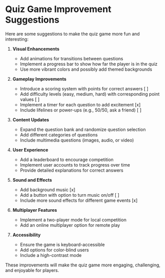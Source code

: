 # Quiz Game Improvement Suggestions

Here are some suggestions to make the quiz game more fun and interesting:

1. **Visual Enhancements**
   - Add animations for transitions between questions
   - Implement a progress bar to show how far the player is in the quiz
   - Use more vibrant colors and possibly add themed backgrounds

2. **Gameplay Improvements**
   - Introduce a scoring system with points for correct answers [ ]
   - Add difficulty levels (easy, medium, hard) with corresponding point values [ ]
   - Implement a timer for each question to add excitement [x]
   - Include lifelines or power-ups (e.g., 50/50, ask a friend) [ ]

3. **Content Updates**
   - Expand the question bank and randomize question selection
   - Add different categories of questions
   - Include multimedia questions (images, audio, or video)

4. **User Experience**
   - Add a leaderboard to encourage competition
   - Implement user accounts to track progress over time
   - Provide detailed explanations for correct answers

5. **Sound and Effects**
   - Add background music [x]
   - Add a button with option to turn music on/off [ ]
   - Include more sound effects for different game events [x]

6. **Multiplayer Features**
   - Implement a two-player mode for local competition
   - Add an online multiplayer option for remote play

7. **Accessibility**
   - Ensure the game is keyboard-accessible
   - Add options for color-blind users
   - Include a high-contrast mode

These improvements will make the quiz game more engaging, challenging, and enjoyable for players.